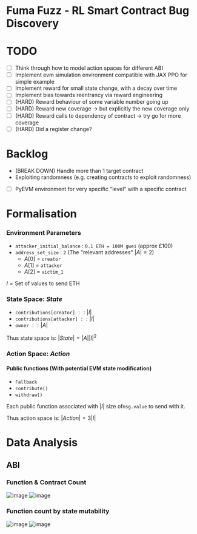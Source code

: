 
# Fuma Fuzz - RL Smart Contract Bug Discovery


# TODO

- [ ] Think through how to model action spaces for different ABI
- [ ] Implement evm simulation environment compatible with JAX PPO for simple example
- [ ] Implement reward for small state change, with a decay over time
- [ ] Implement bias towards reentrancy via reward engineering
- [ ] (HARD) Reward behaviour of some variable number going up 
- [ ] (HARD) Reward new coverage -> but explicitly the new coverage only
- [ ] (HARD) Reward calls to dependency of contract -> try go for more coverage 
- [ ] (HARD) Did a register change?

# Backlog
- (BREAK DOWN) Handle more than 1 target contract
- Exploiting randomness (e.g. creating contracts to exploit randomness)
- [ ] PyEVM environment for very specific "level" with a specific contract


# Formalisation


### Environment Parameters

- `attacker_initial_balance` : `0.1 ETH = 100M gwei` (approx £100)
- `address_set_size` : `2` (The "relevant addresses" $|A|=2$)
  - $A[0]$ = `creator`
  - $A[1]$ = `attacker`
  - $A[2]$ = `victim_1`
  



$I=\text{Set of values to send ETH}$


### State Space: $State$

- `contributions[creator]` $:: |I|$
- `contributions[attacker]` $:: |I|$  
- `owner` $:: |A|$

Thus state space is: $|State|= |A||I|^2$


### Action Space: $Action$

#### Public functions (With potential EVM state modification) 
- `Fallback`
- `contribute()` 
- `withdraw()`

Each public function associated with $|I|$ size of`msg.value` to send with it. 

Thus action space is: $|Action|=3|I|$


# Data Analysis 
## ABI
### Function & Contract Count
![image](https://user-images.githubusercontent.com/38335479/211324732-f329d28b-445c-4dc3-9dff-d0ccf6c8e858.png)
![image](https://user-images.githubusercontent.com/38335479/211325654-3fc52d1e-d938-4b86-9105-ed9203d180a3.png)


### Function count by state mutability
![image](https://user-images.githubusercontent.com/38335479/211325051-6007aed3-6a0e-41d7-9090-d126c20a4dda.png)
![image](https://user-images.githubusercontent.com/38335479/211325071-dc271644-941d-44f5-a1df-a9def1a22845.png)



